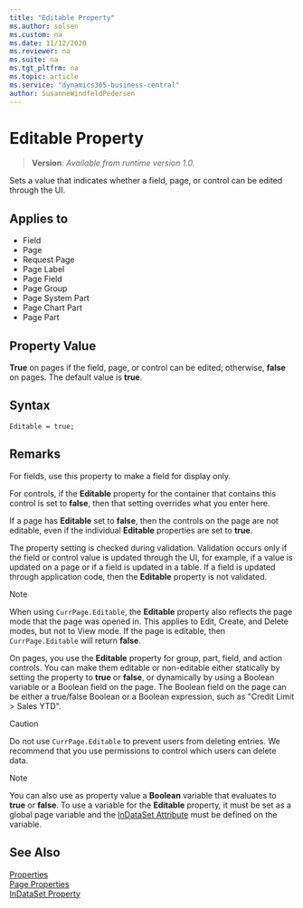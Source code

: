 ```yaml
---
title: "Editable Property"
ms.author: solsen
ms.custom: na
ms.date: 11/12/2020
ms.reviewer: na
ms.suite: na
ms.tgt_pltfrm: na
ms.topic: article
ms.service: "dynamics365-business-central"
author: SusanneWindfeldPedersen
---
```

[//]: # (START>DO_NOT_EDIT)
[//]: # (IMPORTANT:Do not edit any of the content between here and the END>DO_NOT_EDIT.)
[//]: # (Any modifications should be made in the .xml files in the ModernDev repo.)
# Editable Property
> **Version**: _Available from runtime version 1.0._

Sets a value that indicates whether a field, page, or control can be edited through the UI.

## Applies to
-   Field
-   Page
-   Request Page
-   Page Label
-   Page Field
-   Page Group
-   Page System Part
-   Page Chart Part
-   Page Part

[//]: # (IMPORTANT: END>DO_NOT_EDIT)
## Property Value

**True** on pages if the field, page, or control can be edited; otherwise, **false** on pages. The default value is **true**.  

## Syntax

```AL
Editable = true;
```

## Remarks

For fields, use this property to make a field for display only.  

For controls, if the **Editable** property for the container that contains this control is set to **false**, then that setting overrides what you enter here.  

If a page has **Editable** set to **false**, then the controls on the page are not editable, even if the individual **Editable** properties are set to **true**.  

The property setting is checked during validation. Validation occurs only if the field or control value is updated through the UI, for example, if a value is updated on a page or if a field is updated in a table. If a field is updated through application code, then the **Editable** property is not validated.  

> [!NOTE]  
> When using `CurrPage.Editable`, the **Editable** property also reflects the page mode that the page was opened in. This applies to Edit, Create, and Delete modes, but not to View mode. If the page is editable, then `CurrPage.Editable` will return **false**.  

On pages, you use the **Editable** property for group, part, field, and action controls. You can make them editable or non-editable either statically by setting the property to **true** or **false**, or dynamically by using a Boolean variable or a Boolean field on the page. The Boolean field on the page can be either a true/false Boolean or a Boolean expression, such as "Credit Limit > Sales YTD".  

> [!CAUTION]  
> Do not use `CurrPage.Editable` to prevent users from deleting entries. We recommend that you use permissions to control which users can delete data.  

> [!NOTE]  
> You can also use as property value a **Boolean** variable that evaluates to **true** or **false**. To use a variable for the **Editable** property, it must be set as a global page variable and the [InDataSet Attribute](../methods/devenv-indataset-attribute.md) must be defined on the variable.   

## See Also

[Properties](devenv-properties.md)   
[Page Properties](devenv-page-properties.md)  
[InDataSet Property](devenv-indataset-property.md)
